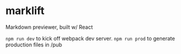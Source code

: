# marklift
Markdown previewer, built w/ React

`npm run dev` to kick off webpack dev server.
`npm run prod` to generate production files in /pub
